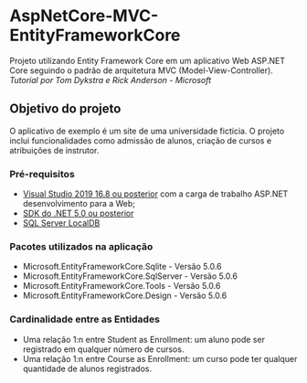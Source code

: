 # AspNetCore-MVC-EntityFrameworkCore
Projeto utilizando Entity Framework Core em um aplicativo Web ASP.NET Core seguindo o padrão de arquitetura MVC (Model-View-Controller).
<br><em> Tutorial por Tom Dykstra e Rick Anderson - Microsoft </em></br>

## Objetivo do projeto
O aplicativo de exemplo é um site de uma universidade fictícia. O projeto inclui funcionalidades como admissão de alunos, criação de cursos e atribuições de instrutor. 

### Pré-requisitos
<ul>
   <li><a href= "https://visualstudio.microsoft.com/downloads/?utm_medium=microsoft&utm_source=docs.microsoft.com&utm_campaign=inline+link&utm_content=download+vs2019"> Visual Studio 2019 16.8 ou posterior</a> com a carga de trabalho ASP.NET desenvolvimento para a Web; </li>
    <li><a href= "https://dotnet.microsoft.com/download/dotnet/5.0"> SDK do .NET 5,0 ou posterior</a></li>
    <li><a href= "https://docs.microsoft.com/pt-br/sql/database-engine/configure-windows/sql-server-express-localdb?view=sql-server-ver15"> SQL Server LocalDB</a></li>
</ul>

### Pacotes utilizados na aplicação
<ul>
   <li>Microsoft.EntityFrameworkCore.Sqlite - Versão 5.0.6</li>
   <li>Microsoft.EntityFrameworkCore.SqlServer - Versão 5.0.6</li>
   <li>Microsoft.EntityFrameworkCore.Tools - Versão 5.0.6</li>
   <li>Microsoft.EntityFrameworkCore.Design - Versão 5.0.6</li>
</ul>

### Cardinalidade entre as Entidades
<ul>
   <li>Uma relação 1:n entre Student as Enrollment: um aluno pode ser registrado em qualquer número de cursos.</li>
   <li>Uma relação 1:n entre Course as Enrollment: um curso pode ter qualquer quantidade de alunos registrados.</li>
</ul>
